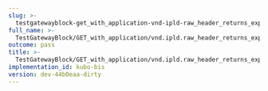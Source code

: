 ```yaml
---
slug: >-
  testgatewayblock-get_with_application-vnd-ipld-raw_header_returns_expected_caching_headers-header_x-ipfs-path
full_name: >-
  TestGatewayBlock/GET_with_application/vnd.ipld.raw_header_returns_expected_caching_headers/Header_X-IPFS-Path
outcome: pass
title: >-
  TestGatewayBlock/GET_with_application/vnd.ipld.raw_header_returns_expected_caching_headers/Header_X-IPFS-Path
implementation_id: kubo-bis
version: dev-44b0eaa-dirty
---
```


